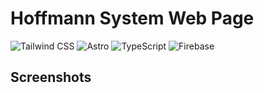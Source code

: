<!--
 * @Author: hibana2077 hibana2077@gmail.com
 * @Date: 2024-03-02 12:31:36
 * @LastEditors: hibana2077 hibana2077@gmail.com
 * @LastEditTime: 2024-03-02 22:27:10
 * @FilePath: \Hoffmann_web_page\README.md
 * @Description: 这是默认设置,请设置`customMade`, 打开koroFileHeader查看配置 进行设置: https://github.com/OBKoro1/koro1FileHeader/wiki/%E9%85%8D%E7%BD%AE
-->
# Hoffmann System Web Page

![Tailwind CSS](https://img.shields.io/badge/Tailwind_CSS-38B2AC?style=for-the-badge&logo=tailwind-css&logoColor=white)
![Astro](https://img.shields.io/badge/Astro-0F0F0F?style=for-the-badge&logo=astro&logoColor=white)
![TypeScript](https://img.shields.io/badge/TypeScript-007ACC?style=for-the-badge&logo=typescript&logoColor=white)
![Firebase](https://img.shields.io/badge/Firebase-FFCA28?style=for-the-badge&logo=firebase&logoColor=white)

## Screenshots


